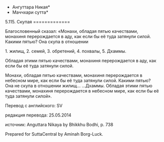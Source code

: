 * Ангуттара Никая*
* Маччхари сутта*

5\.115\. Скупая
\=\=\=\=\=\=\=\=\=\=\=\=\=

Благословенный сказал: «Монахи, обладая пятью качествами, монахиня перерождается в аду, как если бы её туда затянули силой\. Какими пятью? Она скупа в отношении

1\. жилищ,
2\. семей,
3\. обретений,
4\. похвалы,
5\. Дхаммы\.

Обладая этими пятью качествами, монахиня перерождается в аду, как если бы её туда затянули силой\.

Монахи, обладая пятью качествами, монахиня перерождается в небесном мире, как если бы её туда затянули силой\. Какими пятью? Она не скупа в отношении жилищ… …Дхаммы\. Обладая этими пятью качествами, монахиня перерождается в небесном мире, как если бы её туда затянули силой»\.

Перевод с английского: SV

редакция перевода: 25\.05\.2014

источник: Anguttara Nikaya by Bhikkhu Bodhi, p\. 738

Prepared for SuttaCentral by Aminah Borg\-Luck\.